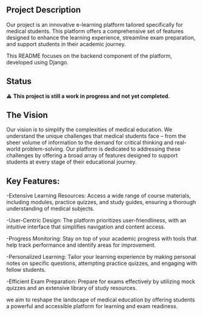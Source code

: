 ## Project Description

Our project is an innovative e-learning platform tailored specifically for medical students. This platform offers a comprehensive set of features designed to enhance the learning experience, streamline exam preparation, and support students in their academic journey.

This README focuses on the backend component of the platform, developed using Django.

## Status

⚠️ **This project is still a work in progress and not yet completed.**


## The Vision

Our vision is to simplify the complexities of medical education. We understand the unique challenges that medical students face – from the sheer volume of information to the demand for critical thinking and real-world problem-solving. Our platform is dedicated to addressing these challenges by offering a broad array of features designed to support students at every stage of their educational journey.


## Key Features:

-Extensive Learning Resources: Access a wide range of course materials, including modules, practice quizzes, and study guides, ensuring a thorough understanding of medical subjects.

-User-Centric Design: The platform prioritizes user-friendliness, with an intuitive interface that simplifies navigation and content access.

-Progress Monitoring: Stay on top of your academic progress with tools that help track performance and identify areas for improvement.

-Personalized Learning: Tailor your learning experience by making personal notes on specific questions, attempting practice quizzes, and engaging with fellow students.

-Efficient Exam Preparation: Prepare for exams effectively by utilizing mock quizzes and an extensive library of study resources.


we aim to reshape the landscape of medical education by offering students a powerful and accessible platform for learning and exam readiness.
